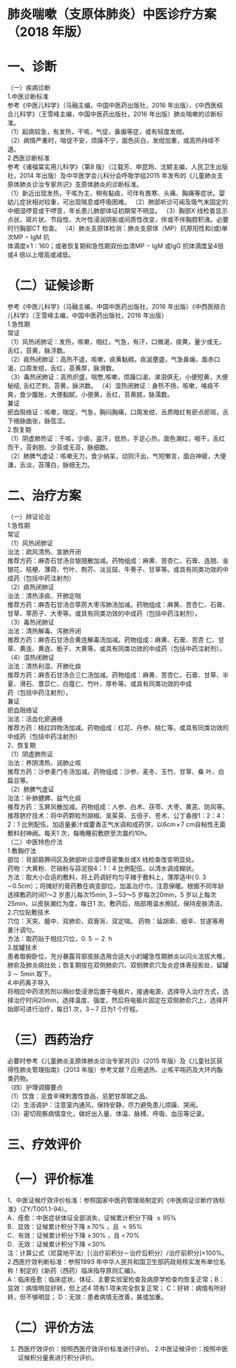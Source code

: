 # 肺炎喘嗽（支原体肺炎）中医诊疗方案 （2018 年版）  
# 一、诊断  
（一）疾病诊断  
1.中医诊断标准  
参考《中医儿科学》（马融主编，中国中医药出版社，2016 年出版）、《中西医结合儿科学》（王雪峰主编，中国中医药出版社，2016 年出版）肺炎喘嗽的诊断标准。  
（1）起病较急，有发热，干咳，气促，鼻煽等症，或有轻度发绀。  
（2）病情严重时，喘促不安，烦躁不宁，面色灰白，发绀加重，或高热持续不退。  
2.西医诊断标准  
参考《诸福棠实用儿科学》（第8 版）（江载芳、申昆玲、沈颖主编，人民卫生出版社，2014 年出版）及中华医学会儿科分会呼吸学组2015 年发布的《儿童肺炎支原体肺炎诊治专家共识》支原体肺炎的诊断标准。  
（1）新近出现发热，干咳为主，稍有黏痰，可伴有畏寒、头痛、胸痛等症状。婴幼儿症状相对较重，可出现喘息或呼吸困难。 （2）肺部听诊可闻及吸气末固定的中细湿啰音或干啰音，年长患儿肺部体征初期常不明显。 （3）胸部X 线检查显示点状、斑片状、节段性、大叶性浸润阴影或间质性改变，伴或不伴胸腔积液。必要时行胸部CT 检查。 （4）肺炎支原体检测：肺炎支原体（MP）抗原阳性和(或)单次$\mathrm{MP\mathrm{~-~}I g M}$ 抗  
体滴度$\geqslant\!1:160$；或者恢复期和急性期双份血清$\mathrm{MP\mathrm{~-~}I g M}$ 或IgG 抗体滴度呈4倍或4 倍以上增高或减低。  
# （二）证候诊断  
参考《中医儿科学》（马融主编，中国中医药出版社，2016 年出版）《中西医结合儿科学》（王雪峰主编，中国中医药出版社，2016 年出版）  
1.急性期  
常证  
（1）风热闭肺证：发热，咳嗽，咽红，气急，有汗，口微渴，痰黄，量少或无，舌红，苔黄，脉浮数。  
（2）痰热闭肺证：高热不退，咳嗽，痰黄黏稠，痰涎壅盛，气急鼻煽，面赤口渴，口周发绀，舌红，苔黄厚，脉滑数。  
（3）毒热闭肺证：高热炽盛，喘憋,咳嗽，烦躁口渴，涕泪俱无，小便短黄，大便秘结, 舌红芒刺，苔黄，脉洪数。 （4）湿热闭肺证：身热不扬，咳嗽，咯痰不爽，食少腹胀，大便黏腻，小便黄，舌红，苔黄腻，脉濡数。  
兼证  
瘀血阻络证：咳嗽，喘促，气急，胸闷胸痛，口周发绀，舌质暗红有瘀点瘀斑，舌下络脉曲张，脉弦涩。  
2.恢复期  
（1）阴虚肺热证：干咳，少痰，盗汗，低热，手足心热，面色潮红，咽干，舌红而干，苔剥脱、少苔或无苔，脉细数。  
（2）肺脾气虚证：咳嗽无力，食少纳呆，动则汗出，气短懒言，面白神疲，大便溏，舌淡，苔薄白，脉细无力。  
# 二、治疗方案  
（一）辨证论治  
1.急性期  
常证  
（1）风热闭肺证  
治法：疏风清热、宣肺开闭  
推荐方药：麻杏石甘汤合银翘散加减。药物组成：麻黄、苦杏仁、石膏、连翘、金银花、桔梗、薄荷、竹叶、荆芥、淡豆豉、牛蒡子、甘草等。或具有同类功效的中成药（包括中药注射剂）  
（2）痰热闭肺证  
治法：清热涤痰、开肺定喘  
推荐方药：麻杏石甘汤合葶苈大枣泻肺汤加减。药物组成：麻黄、苦杏仁、石膏、甘草、葶苈子、大枣等。或具有同类功效的中成药（包括中药注射剂）。  
（3）毒热闭肺证  
治法：清热解毒、泻肺开闭  
推荐方药：麻杏石甘汤合黄连解毒汤加减。药物组成：麻黄、石膏、苦杏 仁、甘草、黄连、黄连、栀子、大黄等。或具有同类功效的中成药（包括中药注射剂）。  
（4）湿热闭肺证  
治法：清热利湿、开肺化痰  
推荐方药：麻杏石甘汤合三仁汤加减。药物组成：麻黄、苦杏仁、石膏、甘草、半夏、滑石、薏苡仁、白蔻仁、竹叶、厚朴等。或具有同类功效的中成  
药（包括中药注射剂）。  
兼证  
瘀血阻络证  
治法：活血化瘀通络  
推荐方药：桃红四物汤加减。药物组成：红花、丹参、桃仁等。或具有同类功效的中成药（包括中药注射剂）  
2、恢复期  
（1）阴虚肺热证  
治法：养阴清热、润肺止咳  
推荐方药：沙参麦门冬汤加减。药物组成：沙参、麦冬、玉竹、甘草、桑 叶、白扁豆等。  
（2）肺脾气虚证  
治法：补肺健脾、益气化痰  
推荐方药：玉屏风散加减。药物组成：人参、白术、茯苓、大枣、黄芪、防风等。  
推荐脐疗技术：将中药颗粒剂胡椒、吴茱萸、五倍子、苍术、公丁香按1：2：4：2：1 比例配伍，加适量姜汁或藿香正气水调和成药饼，以$6{\mathrm{cm}}\!\times\!7{\mathrm{~cm}}$自粘性无菌敷料封神阙。每天1 次，每晚睡前敷脐至次晨约$10\mathrm{h}$。  
（二）中医特色疗法  
1.敷胸疗法  
部位：背部肩胛间区及肺部听诊湿啰音密集处或X 线检查改变明显处。  
药物：大黄粉、芒硝粉与蒜泥按4：1：4 比例配伍，以清水调成糊状。  
方法：取大小合适的敷料，将上药调好均匀平摊于敷料上，薄厚适中$(\,0.\ 3\,\sim$0.5cm）；将摊好的膏药敷在病变部位，加盖治疗巾，注意保暖。根据不同年龄选择敷药时间1～2 岁患儿每次$15\mathrm{min},3\!\sim\!5$3～5 岁每次20min，5 岁以上每次25min，以皮肤潮红为度，每日1 次。敷药后，局部用温水擦拭，保持皮肤清洁。  
2.穴位贴敷技术  
穴位：天突、膻中、双肺俞、双膏肓、双定喘。 药物：延胡索、细辛、甘遂等用姜汁调匀。  
方法：取药贴于相应穴位，$0.\ 5{\sim}2\ \mathrm{~h~}$  
3.拔罐技术  
患者取俯卧位，充分暴露背部皮肤选用合适大小的罐急性期肺炎以闪火法拔大椎，肺俞及肺炎病灶处；恢复期拔在双侧肺俞穴、双侧脾俞穴及炎症体表投影处，留罐$3{\sim}5\mathrm{min}$ 取下。  
4.中药离子导入  
将相应中药浓煎剂以棉纱垫浸渗后置于电极片，接通电源，选择导入治疗方式，选择治疗时间20min，选择温度、强度，然后将电极片固定在双侧肺俞穴上，选择开始即可进行治疗，每日1 次，$3\!\sim\!7$ 日为1 个疗程。  
# （三）西药治疗  
必要时参考《儿童肺炎支原体肺炎诊治专家共识》（2015 年版）及《儿童社区获得性肺炎管理指南》（2013 年版）参考文献？应用退热、止咳平喘药及大环内酯类药物。  
（四）护理调摄要点  
（1）饮食：忌食辛辣刺激性食品，忌肥甘厚腻之品。  
（2）生活调护：注意室内通风，保持安静，尽力避免患儿烦躁、哭闹。  
（3）密切观察病情变化，做好出入量、体温、脉搏、呼吸、血压等记录。  
# 三、疗效评价  
# （一）评价标准  
1、中医证候疗效评价标准：参照国家中医药管理局制定的《中医病证诊断疗效标准》（ZY/T001.1-94）。  
A．痊愈：中医症状体征全部消失，证候累计积分下降 ${\geqslant}95\%$  
B．显效：证候累计积分下降 $\geqslant\!70\%$ ，且 ${<}95\%$  
C．有效：证候累计积分下降 $\geqslant\!30\%$ ，且 $<\!70\%$  
D．无效：证候累计积分下降 $<\!30\%$  
注：计算公式（尼莫地平法）[（治疗前积分－治疗后积分）/治疗前积分]$\times100\%$。  
2.西医疗效判断标准：参照1993 年中华人民共和国卫生部药政局核实发布单位名称！制定的《新药（西药）临床指导原则汇编》。  
A：临床痊愈：临床症状、体征、主要实验室检查及病原学检查均恢复正常；B：显效：病情明显好转，但上述4 项有1 项未完全恢复正常； C：好转：病情有所好转，但不够明显； D：无效：患者病情无改善，甚或加重。  
# （二）评价方法  
1. 西医疗效评价：按照西医疗效评价标准进行评价。 2.中医证候评价：按照中医证候积分量表进行积分评价。  
